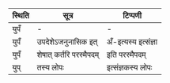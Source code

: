 | स्थिति | सूत्र | टिप्पणी |
| ----- | ------- | ------ |
| युपँ | - | - |
| युपँ | उपदेशेऽजनुनासिक इत् | अँ-इत्यस्य इत्संज्ञा |
| युपँ | शेषात् कर्तरि परस्मैपदम् | इति परस्मैपदम् |
| युप् | तस्य लोपः | इत्संज्ञकस्य लोपः |
